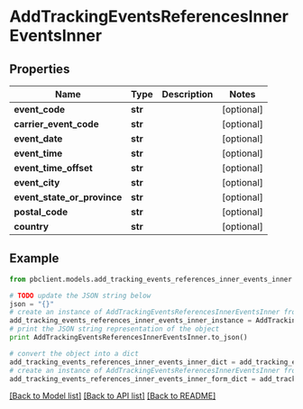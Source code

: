# AddTrackingEventsReferencesInnerEventsInner


## Properties
Name | Type | Description | Notes
------------ | ------------- | ------------- | -------------
**event_code** | **str** |  | [optional] 
**carrier_event_code** | **str** |  | [optional] 
**event_date** | **str** |  | [optional] 
**event_time** | **str** |  | [optional] 
**event_time_offset** | **str** |  | [optional] 
**event_city** | **str** |  | [optional] 
**event_state_or_province** | **str** |  | [optional] 
**postal_code** | **str** |  | [optional] 
**country** | **str** |  | [optional] 

## Example

```python
from pbclient.models.add_tracking_events_references_inner_events_inner import AddTrackingEventsReferencesInnerEventsInner

# TODO update the JSON string below
json = "{}"
# create an instance of AddTrackingEventsReferencesInnerEventsInner from a JSON string
add_tracking_events_references_inner_events_inner_instance = AddTrackingEventsReferencesInnerEventsInner.from_json(json)
# print the JSON string representation of the object
print AddTrackingEventsReferencesInnerEventsInner.to_json()

# convert the object into a dict
add_tracking_events_references_inner_events_inner_dict = add_tracking_events_references_inner_events_inner_instance.to_dict()
# create an instance of AddTrackingEventsReferencesInnerEventsInner from a dict
add_tracking_events_references_inner_events_inner_form_dict = add_tracking_events_references_inner_events_inner.from_dict(add_tracking_events_references_inner_events_inner_dict)
```
[[Back to Model list]](../README.md#documentation-for-models) [[Back to API list]](../README.md#documentation-for-api-endpoints) [[Back to README]](../README.md)


